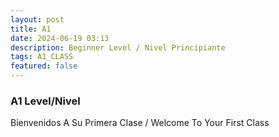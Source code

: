 ```yaml
---
layout: post
title: A1
date: 2024-06-19 03:13
description: Beginner Level / Nivel Principiante
tags: A1_CLASS
featured: false
---
```


### A1 Level/Nivel

Bienvenidos A Su Primera Clase / Welcome To Your First Class